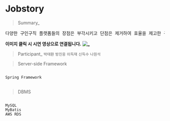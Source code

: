 # Jobstory

> Summary_
<pre>
다양한 구인구직 플랫폼들의 장점은 부각시키고 단점은 제거하여 효율을 제고한 구인구직 사이트
</pre>

**이미지 클릭 시 시연 영상으로 연결됩니다.**
[![_](https://user-images.githubusercontent.com/43169472/50580182-eca6a580-0e8e-11e9-8f71-529abe5099d8.PNG)](https://www.youtube.com/watch?v=1LxRe6rdy_c&t=20s)

> Participant_
<code>박태환</code>
<code>방진웅</code>
<code>이득재</code>
<code>신득수</code>
<code>나원석</code>


> Server-side Framework
<pre>
<code>
Spring Framework
</code>
</pre>

> DBMS
<pre>
<code>
MySQL
MyBatis 
AWS RDS
</code>
</pre>  
  




